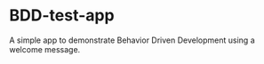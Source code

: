 BDD-test-app
============

A simple app to demonstrate Behavior Driven Development using a welcome message.
